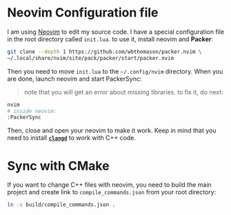 # Neovim Configuration file
I am using [Neovim](neovim.io) to edit my source code. I have a special configuration file in the root directory called `init.lua`. to use it, install neovim and **Packer**:
```bash
git clone --depth 1 https://github.com/wbthomason/packer.nvim \
~/.local/share/nvim/site/pack/packer/start/packer.nvim
```
Then you need to move `init.lua` to the `~/.config/nvim` directory. When you are done, launch neovim and start PackerSync:
> note that you will get an error about missing libraries. to fix it, do next:
```bash
nvim
# inside neovim:
:PackerSync
```
Then, close and open your neovim to make it work. Keep in mind that you need to install [**`clangd`**](https://clangd.llvm.org/installation.html) to work with C++ code.
# Sync with CMake
If you want to change C++ files with neovim, you need to build the main project and create link to `compile_commands.json` from your root directory:
```bash
ln -s build/compile_commands.json .
```
